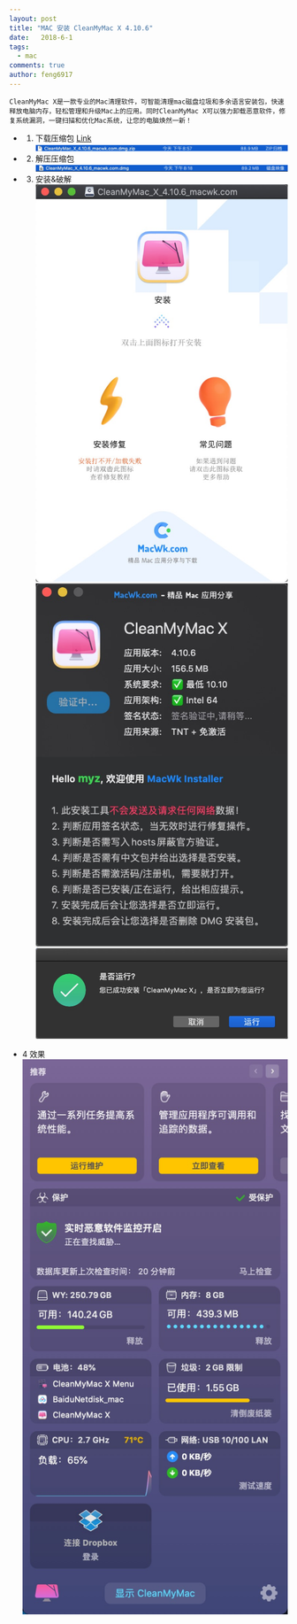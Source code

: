 ```yaml
---
layout: post
title: "MAC 安装 CleanMyMac X 4.10.6"
date:   2018-6-1
tags: 
  - mac
comments: true
author: feng6917
---
```


`CleanMyMac X是一款专业的Mac清理软件，可智能清理mac磁盘垃圾和多余语言安装包，快速释放电脑内存，轻松管理和升级Mac上的应用。同时CleanMyMac X可以强力卸载恶意软件，修复系统漏洞，一键扫描和优化Mac系统，让您的电脑焕然一新！`

<!-- more -->

- 1. 下载压缩包
      [Link](https://pan.baidu.com/s/1_oWGSkCuLLg8oUNlaoAN2g?pwd=5cv>)
      ![img](../images/2018-6-1/1.jpg)
- 2. 解压压缩包
      ![img](../images/2018-6-1/2.jpg)
- 3. 安装&破解
     ![img](../images/2018-6-1/3.jpg)
     ![img](../images/2018-6-1/4.jpg)
     ![img](../images/2018-6-1/5.jpg)

- 4 效果
    ![img](../images/2018-6-1/6.jpg)
